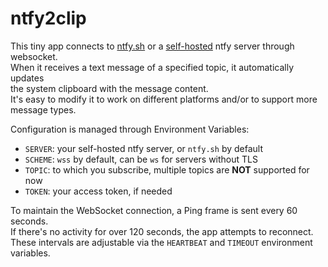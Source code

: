 # ntfy2clip
This tiny app connects to [ntfy.sh](https://ntfy.sh) or a [self-hosted](https://docs.ntfy.sh/install/) ntfy server through websocket.  
When it receives a text message of a specified topic, it automatically updates  
the system clipboard with the message content.  
It's easy to modify it to work on different platforms and/or to support more message types.

Configuration is managed through Environment Variables:
- `SERVER`: your self-hosted ntfy server, or `ntfy.sh` by default
- `SCHEME`: `wss` by default, can be `ws` for servers without TLS
- `TOPIC`: to which you subscribe, multiple topics are **NOT** supported for now
- `TOKEN`: your access token, if needed

To maintain the WebSocket connection, a Ping frame is sent every 60 seconds.  
If there's no activity for over 120 seconds, the app attempts to reconnect.  
These intervals are adjustable via the `HEARTBEAT` and `TIMEOUT` environment variables.
